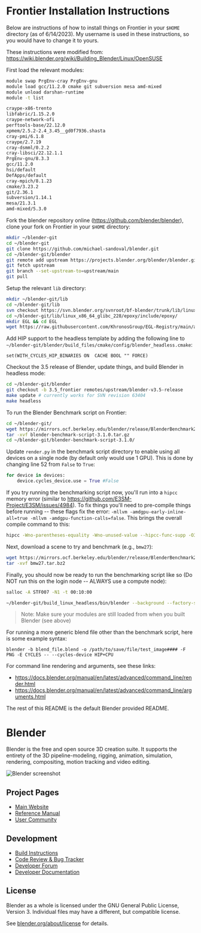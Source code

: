 <!--
Keep this document short & concise,
linking to external resources instead of including content in-line.
See 'release/text/readme.html' for the end user read-me.
-->

Frontier Installation Instructions
==================================

Below are instructions of how to install things on Frontier in your ``$HOME`` directory (as of 6/14/2023).
My username is used in these instructions, so you would have to change it to yours.

These instructions were modified from: <https://wiki.blender.org/wiki/Building_Blender/Linux/OpenSUSE>

First load the relevant modules:
```bash
module swap PrgEnv-cray PrgEnv-gnu
module load gcc/11.2.0 cmake git subversion mesa amd-mixed
module unload darshan-runtime
module -t list

craype-x86-trento
libfabric/1.15.2.0
craype-network-ofi
perftools-base/22.12.0
xpmem/2.5.2-2.4_3.45__gd0f7936.shasta
cray-pmi/6.1.8
craype/2.7.19
cray-dsmml/0.2.2
cray-libsci/22.12.1.1
PrgEnv-gnu/8.3.3
gcc/11.2.0
hsi/default
DefApps/default
cray-mpich/8.1.23
cmake/3.23.2
git/2.36.1
subversion/1.14.1
mesa/21.3.1
amd-mixed/5.3.0
```

Fork the blender repository online (<https://github.com/blender/blender>), clone your fork on Frontier in your ``$HOME`` directory:

```bash
mkdir ~/blender-git
cd ~/blender-git
git clone https://github.com/michael-sandoval/blender.git
cd ~/blender-git/blender
git remote add upstream https://projects.blender.org/blender/blender.git
git fetch upstream
git branch --set-upstream-to=upstream/main
git pull
```

Setup the relevant ``lib`` directory:

```bash
mkdir ~/blender-git/lib
cd ~/blender-git/lib
svn checkout https://svn.blender.org/svnroot/bf-blender/trunk/lib/linux_x86_64_glibc_228
cd ~/blender-git/lib/linux_x86_64_glibc_228/epoxy/include/epoxy/
mkdir EGL && cd EGL
wget https://raw.githubusercontent.com/KhronosGroup/EGL-Registry/main/api/EGL/eglplatform.h
```

Add HIP support to the headless template by adding the following line to ``~/blender-git/blender/build_files/cmake/config/blender_headless.cmake``:

```
set(WITH_CYCLES_HIP_BINARIES ON  CACHE BOOL "" FORCE)
```

Checkout the 3.5 release of Blender, update things, and build Blender in headless mode:

```bash
cd ~/blender-git/blender
git checkout -b 3.5_frontier remotes/upstream/blender-v3.5-release
make update # currently works for SVN revision 63404
make headless
```

To run the Blender Benchmark script on Frontier:

```bash
cd ~/blender-git/
wget https://mirrors.ocf.berkeley.edu/blender/release/BlenderBenchmark2.0/script/blender-benchmark-script-3.1.0.tar.gz
tar -xvf blender-benchmark-script-3.1.0.tar.gz
cd ~/blender-git/blender-benchmark-script-3.1.0/
```

Update ``render.py`` in the benchmark script directory to enable using all devices on a single node (by default only would use 1 GPU).
This is done by changing line 52 from ``False`` to ``True``:

```python
for device in devices:                                                      
    device.cycles_device.use = True #False
```

If you try running the benchmarking script now, you'll run into a ``hipcc`` memory error (similar to <https://github.com/E3SM-Project/E3SM/issues/4984>).
To fix things you'll need to pre-compile things before running -- these flags fix the error: ``-mllvm -amdgpu-early-inline-all=true -mllvm -amdgpu-function-calls=false``.
This brings the overall compile command to this:

```bash
hipcc -Wno-parentheses-equality -Wno-unused-value --hipcc-func-supp -O3 -ffast-math --amdgpu-target=gfx90a -mllvm -amdgpu-early-inline-all=true -mllvm -amdgpu-function-calls=false -I ~/blender-git/build_linux_headless/bin/3.5/scripts/addons/cycles/source --genco ~/blender-git/build_linux_headless/bin/3.5/scripts/addons/cycles/source/kernel/device/hip/kernel.cpp -o "/ccs/home/msandov1/.cache/cycles/kernels/cycles_kernel_gfx90a_8C586800A966B420091DFE69EBF4AB65"
```

Next, download a scene to try and benchmark (e.g., ``bmw27``):

```bash
wget https://mirrors.ocf.berkeley.edu/blender/release/BlenderBenchmark2.0/scenes/bmw27.tar.bz2
tar -xvf bmw27.tar.bz2
```

Finally, you should now be ready to run the benchmarking script like so (Do NOT run this on the login node -- ALWAYS use a compute node):

```bash
salloc -A STF007 -N1 -t 00:10:00

~/blender-git/build_linux_headless/bin/blender --background --factory-startup -noaudio --debug-cycles --enable-autoexec --engine CYCLES bmw27/main.blend --python main.py -- --device-type HIP
```

> Note: Make sure your modules are still loaded from when you built Blender (see above)

For running a more generic blend file other than the benchmark script, here is some example syntax:

```
blender -b blend_file.blend -o /path/to/save/file/test_image#### -F PNG -E CYCLES -- --cycles-device HIP+CPU
```

For command line rendering and arguments, see these links:

* https://docs.blender.org/manual/en/latest/advanced/command_line/render.html
* https://docs.blender.org/manual/en/latest/advanced/command_line/arguments.html

The rest of this README is the default Blender provided README.

Blender
=======

Blender is the free and open source 3D creation suite.
It supports the entirety of the 3D pipeline-modeling, rigging, animation, simulation, rendering, compositing,
motion tracking and video editing.

![Blender screenshot](https://code.blender.org/wp-content/uploads/2018/12/springrg.jpg "Blender screenshot")

Project Pages
-------------

- [Main Website](http://www.blender.org)
- [Reference Manual](https://docs.blender.org/manual/en/latest/index.html)
- [User Community](https://www.blender.org/community/)

Development
-----------

- [Build Instructions](https://wiki.blender.org/wiki/Building_Blender)
- [Code Review & Bug Tracker](https://projects.blender.org)
- [Developer Forum](https://devtalk.blender.org)
- [Developer Documentation](https://wiki.blender.org)


License
-------

Blender as a whole is licensed under the GNU General Public License, Version 3.
Individual files may have a different, but compatible license.

See [blender.org/about/license](https://www.blender.org/about/license) for details.
